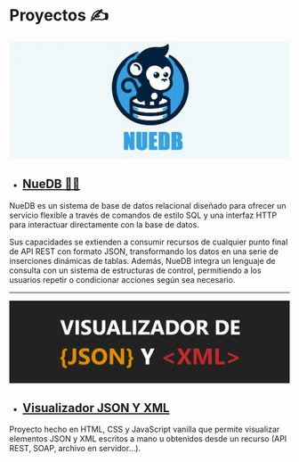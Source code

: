 # Proyectos ✍️

![](./images/nuedb_banner.jpg) 

- ## [NueDB 🐒🔵](https://github.com/Ajax-16/nuedb-core) 

NueDB es un sistema de base de datos relacional diseñado para ofrecer un servicio flexible a través de comandos de estilo SQL y una interfaz HTTP para interactuar directamente con la base de datos. 

Sus capacidades se extienden a consumir recursos de cualquier punto final de API REST con formato JSON, transformando los datos en una serie de inserciones dinámicas de tablas. Además, NueDB integra un lenguaje de consulta con un sistema de estructuras de control, permitiendo a los usuarios repetir o condicionar acciones según sea necesario.

---

![](./images/json_xml_vis.png) 

- ## [Visualizador JSON Y XML](https://github.com/Ajax-16/JSON-XML-Visualizer.git) 

Proyecto hecho en HTML, CSS y JavaScript vanilla que permite visualizar elementos JSON y XML escritos a mano u obtenidos desde un recurso (API REST, SOAP, archivo en servidor...).

